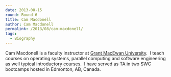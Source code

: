 ```yaml
---
date: 2013-08-15
round: Round 6
title: Cam Macdonell
author: Cam Macdonell
permalink: /2013/08/cam-macdonell/
tags:
  - Biography
---
```

Cam Macdonell is a faculty instructor at [Grant MacEwan University][1].  I teach courses on operating systems, parallel computing and software engineering as well typical introductory courses.  I have served as TA in two SWC bootcamps hosted in Edmonton, AB, Canada.

 [1]: http://www.macewan.ca "MacEwan U"
